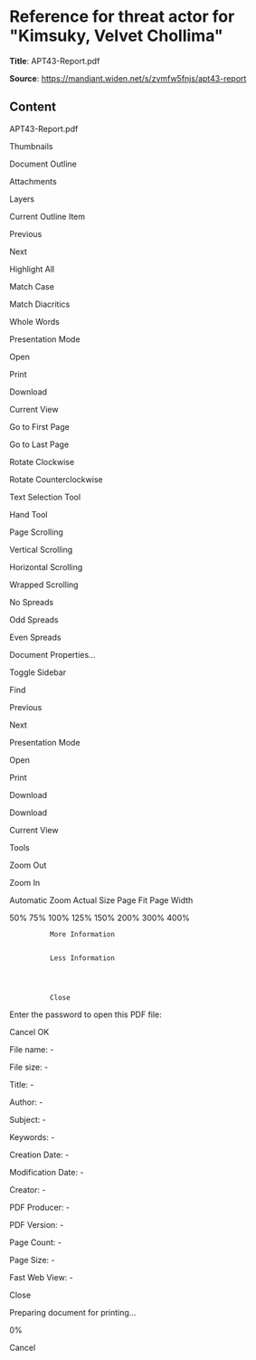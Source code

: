 # Reference for threat actor for "Kimsuky, Velvet Chollima"

**Title**: APT43-Report.pdf

**Source**: https://mandiant.widen.net/s/zvmfw5fnjs/apt43-report

## Content







APT43-Report.pdf


















Thumbnails


Document Outline


Attachments


Layers







Current Outline Item















 






Previous



Next





Highlight All

Match Case



Match Diacritics

Whole Words







 



Presentation Mode


Open


Print


Download


Current View



Go to First Page


Go to Last Page



Rotate Clockwise


Rotate Counterclockwise



Text Selection Tool


Hand Tool



Page Scrolling


Vertical Scrolling


Horizontal Scrolling


Wrapped Scrolling



No Spreads


Odd Spreads


Even Spreads



Document Properties…


 





Toggle Sidebar



Find



Previous



Next







Presentation Mode


Open


Print


Download



Download


Current View



Tools





Zoom Out



Zoom In




Automatic Zoom
Actual Size
Page Fit
Page Width

50%
75%
100%
125%
150%
200%
300%
400%



















              More Information
            

              Less Information
            



              Close
            




 




Enter the password to open this PDF file:





Cancel
OK






File name: -


File size: -



Title: -


Author: -


Subject: -


Keywords: -


Creation Date: -


Modification Date: -


Creator: -



PDF Producer: -


PDF Version: -


Page Count: -


Page Size: -



Fast Web View: -


Close






Preparing document for printing…



0%


Cancel



 
 



